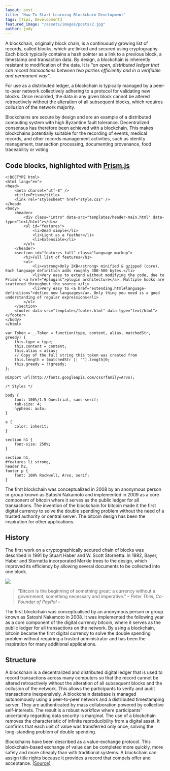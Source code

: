 ```yaml
---
layout: post
title: "How To Start Learning Blockchain Development"
tags: [Tips, Development]
featured_image: "/assets/images/posts/2.jpg"
author: judy
---
```


A blockchain, originally block chain, is a continuously growing list of records, called blocks, which are linked and secured using cryptography. Each block typically contains a hash pointer as a link to a previous block, a timestamp and transaction data. By design, a blockchain is inherently resistant to modification of the data. It is _"an open, distributed ledger that can record transactions between two parties efficiently and in a verifiable and permanent way"_.

<!--more-->

For use as a distributed ledger, a blockchain is typically managed by a peer-to-peer network collectively adhering to a protocol for validating new blocks. Once recorded, the data in any given block cannot be altered retroactively without the alteration of all subsequent blocks, which requires collusion of the network majority.

Blockchains are secure by design and are an example of a distributed computing system with high Byzantine fault tolerance. Decentralized consensus has therefore been achieved with a blockchain. This makes blockchains potentially suitable for the recording of events, medical records, and other records management activities, such as identity management, transaction processing, documenting provenance, food traceability or voting.

## Code blocks, highlighted with [Prism.js](http://prismjs.com/index.html)

<pre><code class="language-markup">&lt;!DOCTYPE html&gt;
&lt;html lang="en"&gt;
&lt;head&gt;
	&lt;meta charset="utf-8" /&gt;
	&lt;title&gt;Prism&lt;/title&gt;
	&lt;link rel="stylesheet" href="style.css" /&gt;
&lt;/head&gt;
&lt;body&gt;
	&lt;header&gt;
		&lt;div class="intro" data-src="templates/header-main.html" data-type="text/html"&gt;&lt;/div&gt;
		&lt;ul id="features"&gt;
			&lt;li&gt;Dead simple&lt;/li&gt;
			&lt;li&gt;Light as a feather&lt;/li&gt;
			&lt;li&gt;Extensible&lt;/li&gt;
		&lt;/ul&gt;
	&lt;/header&gt;
	&lt;section id="features-full" class="language-markup"&gt;
		&lt;h1&gt;Full list of features&lt;/h1&gt;
		&lt;ul&gt;
			&lt;li&gt;&lt;strong&gt;Only 2KB&lt;/strong&gt; minified &amp; gzipped (core). Each language definition adds roughly 300-500 bytes.&lt;/li&gt;
			&lt;li&gt;Very easy to extend without modifying the code, due to Prism’s &lt;a href="#plugins"&gt;plugin architecture&lt;/a&gt;. Multiple hooks are scattered throughout the source.&lt;/li&gt;
			&lt;li&gt;Very easy to &lt;a href="extending.html#language-definitions"&gt;define new languages&lt;/a&gt;. Only thing you need is a good understanding of regular expressions&lt;/li&gt;
		&lt;/ul&gt;
	&lt;/section&gt;
	&lt;footer data-src="templates/footer.html" data-type="text/html"&gt;&lt;/footer&gt;
&lt;/body&gt;
&lt;/html&gt;
</code></pre>

<pre><code class="language-javascript">var Token = _.Token = function(type, content, alias, matchedStr, greedy) {
	this.type = type;
	this.content = content;
	this.alias = alias;
	// Copy of the full string this token was created from
	this.length = (matchedStr || "").length|0;
	this.greedy = !!greedy;
};</code></pre>

<pre><code class="language-css">@import url(http://fonts.googleapis.com/css?family=Arvo);

/* Styles */

body {
	font: 100%/1.5 Questrial, sans-serif;
	tab-size: 4;
	hyphens: auto;
}

a {
	color: inherit;
}

section h1 {
	font-size: 250%;
}

section h1,
#features li strong,
header h2,
footer p {
	font: 100% Rockwell, Arvo, serif;
}</code></pre>

The first blockchain was conceptualized in 2008 by an anonymous person or group known as Satoshi Nakamoto and implemented in 2009 as a core component of bitcoin where it serves as the public ledger for all transactions. The invention of the blockchain for bitcoin made it the first digital currency to solve the double spending problem without the need of a trusted authority or central server. The bitcoin design has been the inspiration for other applications.

## History

The first work on a cryptographically secured chain of blocks was described in 1991 by Stuart Haber and W. Scott Stornetta. In 1992, Bayer, Haber and Stornetta incorporated Merkle trees to the design, which improved its efficiency by allowing several documents to be collected into one block.

![](https://images.unsplash.com/photo-1451187580459-43490279c0fa?ixlib=rb-0.3.5&q=80&fm=jpg&crop=entropy&cs=tinysrgb&w=1080&fit=max&ixid=eyJhcHBfaWQiOjExNzczfQ&s=163e3ea37d2c0fda3f586d5552752f59#wide)

> ”Bitcoin is the beginning of something great: a currency without a government, something necessary and imperative.” <cite>– Peter Thiel, Co-Founder of PayPal –</cite>

The first blockchain was conceptualised by an anonymous person or group known as Satoshi Nakamoto in 2008. It was implemented the following year as a core component of the digital currency bitcoin, where it serves as the public ledger for all transactions on the network. By using a blockchain, bitcoin became the first digital currency to solve the double spending problem without requiring a trusted administrator and has been the inspiration for many additional applications.

## Structure

A blockchain is a decentralized and distributed digital ledger that is used to record transactions across many computers so that the record cannot be altered retroactively without the alteration of all subsequent blocks and the collusion of the network. This allows the participants to verify and audit transactions inexpensively. A blockchain database is managed autonomously using a peer-to-peer network and a distributed timestamping server. They are authenticated by mass collaboration powered by collective self-interests. The result is a robust workflow where participants' uncertainty regarding data security is marginal. The use of a blockchain removes the characteristic of infinite reproducibility from a digital asset. It confirms that each unit of value was transferred only once, solving the long-standing problem of double spending.

Blockchains have been described as a value-exchange protocol. This blockchain-based exchange of value can be completed more quickly, more safely and more cheaply than with traditional systems. A blockchain can assign title rights because it provides a record that compels offer and acceptance. [(Source)](https://en.wikipedia.org/wiki/Blockchain)
